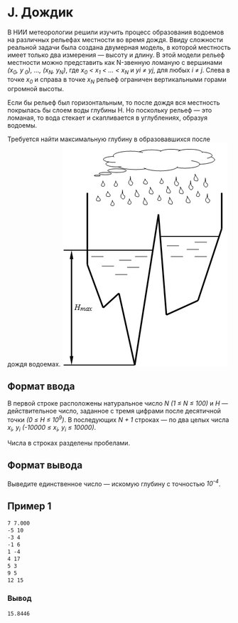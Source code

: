 # J. Дождик

В НИИ метеорологии решили изучить процесс образования водоемов на различных рельефах местности во время дождя. Ввиду
сложности реальной задачи была создана двумерная модель, в которой местность имеет только два измерения — высоту и
длину. В этой модели рельеф местности можно представить как N-звенную ломаную c вершинами _(x<sub>0</sub>, y<sub>
0</sub>), ..., (x<sub>N</sub>, y<sub>N</sub>)_, где _x<sub>0</sub> < x<sub>1</sub> < ... < x<sub>N</sub>_ и _yi ≠ yj_,
для любых _i ≠ j_. Слева в точке _x<sub>0</sub>_ и справа в точке _x<sub>N</sub>_ рельеф ограничен вертикальными горами
огромной высоты.

Если бы рельеф был горизонтальным, то после дождя вся местность покрылась бы слоем воды глубины H. Но поскольку рельеф —
это ломаная, то вода стекает и скапливается в углублениях, образуя водоемы.

Требуется найти максимальную глубину в образовавшихся после дождя водоемах.
![statement-image (3).png](.res%2Fstatement-image%20%283%29.png)

## Формат ввода

В первой строке расположены натуральное число _N (1 ≤ N ≤ 100)_ и _H_ — действительное число, заданное с тремя цифрами
после десятичной точки _(0 ≤ H ≤ 10<sup>9</sup>)_. В последующих _N + 1_ строках — по два целых числа _x<sub>i</sub>,
y<sub>i</sub> (-10000 ≤ x<sub>i</sub>, y<sub>i</sub> ≤ 10000)_.

Числа в строках разделены пробелами.

## Формат вывода

Выведите единственное число — искомую глубину с точностью  _10<sup>-4</sup>_.

## Пример 1

    7 7.000
    -5 10
    -3 4
    -1 6
    1 -4
    4 17
    5 3
    9 5
    12 15

### Вывод

    15.8446


